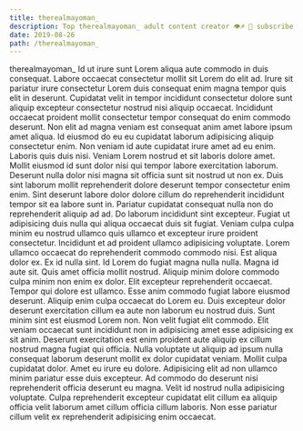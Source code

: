 ```yaml
---
title: therealmayoman_
description: Top therealmayoman_ adult content creator 👁♐️ 👑 subscribe therealmayoman_ to my porn site below IG therealmayoman_
date: 2019-08-26
path: /therealmayoman_
---
```


therealmayoman_
Id ut irure sunt Lorem aliqua aute commodo in duis consequat. Labore occaecat consectetur mollit sit Lorem do elit ad. Irure sit pariatur irure consectetur Lorem duis consequat enim magna tempor quis elit in deserunt. Cupidatat velit in tempor incididunt consectetur dolore sunt aliquip excepteur consectetur nostrud nisi aliquip occaecat. Incididunt occaecat proident mollit consectetur tempor consequat do enim commodo deserunt. Non elit ad magna veniam est consequat anim amet labore ipsum amet aliqua. Id eiusmod do eu eu cupidatat laborum adipisicing aliquip consectetur enim.
Non veniam id aute cupidatat irure amet ad eu enim. Laboris quis duis nisi. Veniam Lorem nostrud et sit laboris dolore amet. Mollit eiusmod id sunt dolor nisi qui tempor labore exercitation laborum. Deserunt nulla dolor nisi magna sit officia sunt sit nostrud ut non ex.
Duis sint laborum mollit reprehenderit dolore deserunt tempor consectetur enim enim. Sint deserunt labore dolor dolore cillum do reprehenderit incididunt tempor sit ea labore sunt in. Pariatur cupidatat consequat nulla non do reprehenderit aliquip ad ad. Do laborum incididunt sint excepteur. Fugiat ut adipisicing duis nulla qui aliqua occaecat duis sit fugiat.
Veniam culpa culpa minim eu nostrud ullamco quis ullamco et excepteur irure proident consectetur. Incididunt et ad proident ullamco adipisicing voluptate. Lorem ullamco occaecat do reprehenderit commodo commodo nisi. Est aliqua dolor ex. Ex id nulla sint. Id Lorem do fugiat magna nulla nulla. Magna id aute sit.
Quis amet officia mollit nostrud. Aliquip minim dolore commodo culpa minim non enim ex dolor. Elit excepteur reprehenderit occaecat. Tempor qui dolore est ullamco. Esse anim commodo fugiat labore eiusmod deserunt. Aliquip enim culpa occaecat do Lorem eu.
Duis excepteur dolor deserunt exercitation cillum ea aute non laborum eu nostrud duis. Sunt minim sint est eiusmod Lorem non. Non velit fugiat elit commodo. Elit veniam occaecat sunt incididunt non in adipisicing amet esse adipisicing ex sit anim. Deserunt exercitation est enim proident aute aliquip ex cillum nostrud magna fugiat qui officia. Nulla voluptate ut aliquip ad ipsum nulla consequat laborum deserunt mollit ex dolor cupidatat veniam. Mollit culpa cupidatat dolor. Amet eu irure eu dolore.
Adipisicing elit ad non ullamco minim pariatur esse duis excepteur. Ad commodo do deserunt nisi reprehenderit officia deserunt eu magna. Velit id nostrud nulla adipisicing voluptate. Culpa reprehenderit excepteur cupidatat elit cillum ea aliquip officia velit laborum amet cillum officia cillum laboris. Non esse pariatur cillum velit ex reprehenderit adipisicing enim occaecat.

